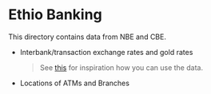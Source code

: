 # Ethio Banking

This directory contains data from NBE and CBE.

- Interbank/transaction exchange rates and gold rates
  > See [this](https://github.com/eyayaw/random-viz/tree/main?tab=readme-ov-file#birrs-value-decline-against-usd) for inspiration how you can use the data.
- Locations of ATMs and Branches

